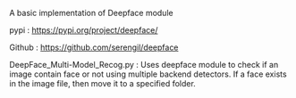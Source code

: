A basic implementation of Deepface module

pypi : https://pypi.org/project/deepface/

Github : https://github.com/serengil/deepface

DeepFace_Multi-Model_Recog.py : Uses deepface module to check if an image contain face or not using multiple backend detectors.
If a face exists in the image file, then move it to a specified folder.
